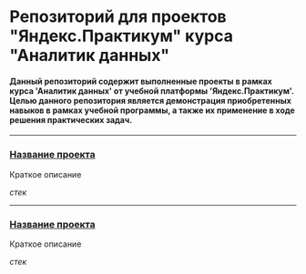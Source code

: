 # Репозиторий для проектов "Яндекс.Практикум" курса "Аналитик данных"
#### Данный репозиторий содержит выполненные проекты в рамках курса 'Аналитик данных' от учебной платформы 'Яндекс.Практикум'. Целью данного репозитория является демонстрация приобретенных навыков в рамках учебной программы, а также их применение в ходе решения практических задач.
___
### [Название проекта](ссылка)

Краткое описание

*стек*
___
### [Название проекта](ссылка)

Краткое описание

*стек*
